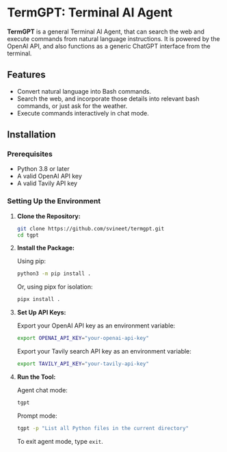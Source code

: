 # TermGPT: Terminal AI Agent

**TermGPT** is a general Terminal AI Agent, that can search the web and execute commands from natural language instructions. It is powered by the OpenAI API, and also functions as a generic ChatGPT interface from the terminal.

## Features

- Convert natural language into Bash commands.
- Search the web, and incorporate those details into relevant bash commands, or just ask for the weather.
- Execute commands interactively in chat mode.

## Installation

### Prerequisites

- Python 3.8 or later
- A valid OpenAI API key
- A valid Tavily API key

### Setting Up the Environment

1. **Clone the Repository:**
   ```bash
   git clone https://github.com/svineet/termgpt.git
   cd tgpt
   ```

2. **Install the Package:**

   Using pip:
   ```bash
   python3 -m pip install .
   ```

   Or, using pipx for isolation:
   ```bash
   pipx install .
   ```

3. **Set Up API Keys:**

   Export your OpenAI API key as an environment variable:
   ```bash
   export OPENAI_API_KEY="your-openai-api-key"
   ```

   Export your Tavily search API key as an environment variable:
   ```bash
   export TAVILY_API_KEY="your-tavily-api-key"
   ```

4. **Run the Tool:**

   Agent chat mode:
   ```bash
   tgpt
   ```

   Prompt mode:
   ```bash
   tgpt -p "List all Python files in the current directory"
   ```

   To exit agent mode, type `exit`.
